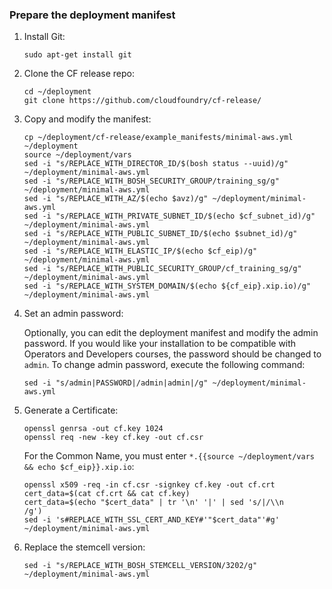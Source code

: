 ### Prepare the deployment manifest

1. Install Git:
	```
	sudo apt-get install git
	```

2. Clone the CF release repo:
	```
	cd ~/deployment
	git clone https://github.com/cloudfoundry/cf-release/
	```

3. Copy and modify the manifest:
	```
	cp ~/deployment/cf-release/example_manifests/minimal-aws.yml ~/deployment
	source ~/deployment/vars
	sed -i "s/REPLACE_WITH_DIRECTOR_ID/$(bosh status --uuid)/g" ~/deployment/minimal-aws.yml
	sed -i "s/REPLACE_WITH_BOSH_SECURITY_GROUP/training_sg/g" ~/deployment/minimal-aws.yml
	sed -i "s/REPLACE_WITH_AZ/$(echo $avz)/g" ~/deployment/minimal-aws.yml
	sed -i "s/REPLACE_WITH_PRIVATE_SUBNET_ID/$(echo $cf_subnet_id)/g" ~/deployment/minimal-aws.yml
	sed -i "s/REPLACE_WITH_PUBLIC_SUBNET_ID/$(echo $subnet_id)/g" ~/deployment/minimal-aws.yml
	sed -i "s/REPLACE_WITH_ELASTIC_IP/$(echo $cf_eip)/g" ~/deployment/minimal-aws.yml
	sed -i "s/REPLACE_WITH_PUBLIC_SECURITY_GROUP/cf_training_sg/g" ~/deployment/minimal-aws.yml
	sed -i "s/REPLACE_WITH_SYSTEM_DOMAIN/$(echo ${cf_eip}.xip.io)/g" ~/deployment/minimal-aws.yml
	```

4. Set an admin password:

	Optionally, you can edit the deployment manifest and modify the admin password. If you would like your installation to be compatible with Operators and Developers courses, the password should be changed to `admin`. To change admin password, execute the following command:
	```
	sed -i "s/admin|PASSWORD|/admin|admin|/g" ~/deployment/minimal-aws.yml
	```

5. Generate a Certificate:
	```
	openssl genrsa -out cf.key 1024
	openssl req -new -key cf.key -out cf.csr
	```
	For the Common Name, you must enter `*.{{source ~/deployment/vars && echo $cf_eip}}.xip.io`:
	```
	openssl x509 -req -in cf.csr -signkey cf.key -out cf.crt
	cert_data=$(cat cf.crt && cat cf.key)
	cert_data=$(echo "$cert_data" | tr '\n' '|' | sed 's/|/\\n        /g')
	sed -i 's#REPLACE_WITH_SSL_CERT_AND_KEY#'"$cert_data"'#g' ~/deployment/minimal-aws.yml
	```

6. Replace the stemcell version:
	```
	sed -i "s/REPLACE_WITH_BOSH_STEMCELL_VERSION/3202/g" ~/deployment/minimal-aws.yml
	```

